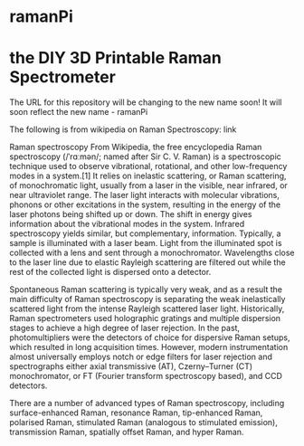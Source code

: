 ramanPi
=================
the DIY 3D Printable Raman Spectrometer
=================

The URL for this repository will be changing to the new name soon!  It will soon reflect the new name - ramanPi



The following is from wikipedia on Raman Spectroscopy: link

Raman spectroscopy
From Wikipedia, the free encyclopedia
Raman spectroscopy (/ˈrɑːmən/; named after Sir C. V. Raman) is a spectroscopic technique used to observe vibrational, rotational, and other low-frequency modes in a system.[1] It relies on inelastic scattering, or Raman scattering, of monochromatic light, usually from a laser in the visible, near infrared, or near ultraviolet range. The laser light interacts with molecular vibrations, phonons or other excitations in the system, resulting in the energy of the laser photons being shifted up or down. The shift in energy gives information about the vibrational modes in the system. Infrared spectroscopy yields similar, but complementary, information.
Typically, a sample is illuminated with a laser beam. Light from the illuminated spot is collected with a lens and sent through a monochromator. Wavelengths close to the laser line due to elastic Rayleigh scattering are filtered out while the rest of the collected light is dispersed onto a detector.

Spontaneous Raman scattering is typically very weak, and as a result the main difficulty of Raman spectroscopy is separating the weak inelastically scattered light from the intense Rayleigh scattered laser light. Historically, Raman spectrometers used holographic gratings and multiple dispersion stages to achieve a high degree of laser rejection. In the past, photomultipliers were the detectors of choice for dispersive Raman setups, which resulted in long acquisition times. However, modern instrumentation almost universally employs notch or edge filters for laser rejection and spectrographs either axial transmissive (AT), Czerny–Turner (CT) monochromator, or FT (Fourier transform spectroscopy based), and CCD detectors.

There are a number of advanced types of Raman spectroscopy, including surface-enhanced Raman, resonance Raman, tip-enhanced Raman, polarised Raman, stimulated Raman (analogous to stimulated emission), transmission Raman, spatially offset Raman, and hyper Raman.
